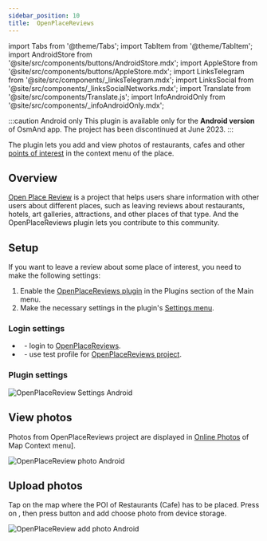 ```yaml
---
sidebar_position: 10
title:  OpenPlaceReviews
---
```


import Tabs from '@theme/Tabs';
import TabItem from '@theme/TabItem';
import AndroidStore from '@site/src/components/buttons/AndroidStore.mdx';
import AppleStore from '@site/src/components/buttons/AppleStore.mdx';
import LinksTelegram from '@site/src/components/_linksTelegram.mdx';
import LinksSocial from '@site/src/components/_linksSocialNetworks.mdx';
import Translate from '@site/src/components/Translate.js';
import InfoAndroidOnly from '@site/src/components/_infoAndroidOnly.mdx';


:::caution Android only
This plugin is available only for the **Android version** of OsmAnd app.
The project has been discontinued at June 2023.
:::


The plugin lets you add and view photos of restaurants, cafes and other [points of interest](../map/point-layers-on-map.md#points-of-interest-poi) in the context menu of the place.

## Overview  

[Open Place Review](https://openplacereviews.org/) is a project that helps users share information with other users about different places, such as leaving reviews about restaurants, hotels, art galleries, attractions, and other places of that type. And the OpenPlaceReviews plugin lets you contribute to this community.  


## Setup  

If you want to leave a review about some place of interest, you need to make the following settings: 
 
1. Enable the [OpenPlaceReviews plugin](../plugins/index.md#enable--disable) in the Plugins section of the Main menu.    
2. Make the necessary settings in the plugin's [Settings menu](#plugin-settings).

### Login settings

- &nbsp;<Translate android="true" ids="login_account"/> - login to [OpenPlaceReviews](https://openplacereviews.org/login).
- &nbsp;<Translate android="true" ids="opr_use_dev_url"/> - use test profile for [OpenPlaceReviews project](https://openplacereviews.org/).


### Plugin settings

*<Translate android="true" ids="shared_string_menu,plugins_menu_group,open_place_reviews,shared_string_settings"/>* 

![OpenPlaceReview Settings Android](@site/static/img/plugins/openplacereviews/openplacereviews_plugin_settings_android.png)



## View photos

Photos from OpenPlaceReviews project are displayed in [Online Photos](../map/map-context-menu.md#online-photos) of Map Context menu].

![OpenPlaceReview photo Android](@site/static/img/plugins/openplacereviews/openplacereviews_photo_android.png)


## Upload photos


Tap on the map where the POI of Restaurants (Cafe) has to be placed. Press on [<Translate android="true" ids="shared_string_actions"/>](../map/map-context-menu.md#actions), then press [<Translate android="true" ids="shared_string_add_photo"/>](../map/map-context-menu.md#online-photos) button and add choose photo from device storage.

![OpenPlaceReview add photo Android](@site/static/img/plugins/openplacereviews/openplacereviews_add_photo_android.png)

